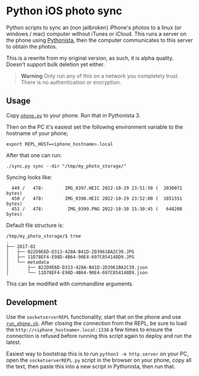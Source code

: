 # Python iOS photo sync

Python scripts to sync an (non jailbroken) iPhone's photos to a linux (or windows / mac) computer
without iTunes or iCloud. This runs a server on the phone using [Pythonista][pythonista], then the
computer communicates to this server to obtain the photos.

This is a rewrite from my original version, as such, it is alpha quality. Doesn't support bulk
deletion yet either.

> **Warning**
> Only run any of this on a network you completely trust. There is no authentication or encryption.

## Usage

Copy [`phone.py`](phone.py) to your phone. Run that in Pythonista 3.

Then on the PC it's easiest set the following environment variable to the hostname of your phone;
```
export REPL_HOST=<iphone_hostname>.local
```

After that one can run:
```
./sync.py sync --dir "/tmp/my_photo_storage/"
```

Syncing looks like:
```
  449 /   478:        IMG_0397.HEIC 2022-10-29 23:51:50 (  2030072 bytes)
  450 /   478:        IMG_0398.HEIC 2022-10-29 23:52:00 (  1851551 bytes)
  451 /   478:         IMG_0399.PNG 2022-10-30 15:30:45 (   648208 bytes)
```

Default file structure is:
```
/tmp/my_photo_storage/$ tree
.
├── 2017-02
│   ├── 022D9E6D-D313-428A-B41D-2D3961BA2C39.JPG
│   ├── 11D78EF4-E98D-4B64-90E4-697C854148D9.JPG
│   └── metadata
│       ├── 022D9E6D-D313-428A-B41D-2D3961BA2C39.json
│       └── 11D78EF4-E98D-4B64-90E4-697C854148D9.json
```

This can be modified with commandline arguments.

## Development
Use the `socketserverREPL` functionality, start that on the phone and use
[`run_phone.sh`](run_phone.sh). After closing the connection from the REPL, be sure to load the
`http://<iphone_hostname>.local:1338` a few times to ensure the connection is refused before running
this script again to deploy and run the latest.

Easiest way to bootstrap this is to run `python3 -m http.server` on your PC, open the
`socketserverREPL.py` script in the browser on your phone, copy all the text, then paste this into
a new script in Pythonista, then run that.


[pythonista]: http://omz-software.com/pythonista/


